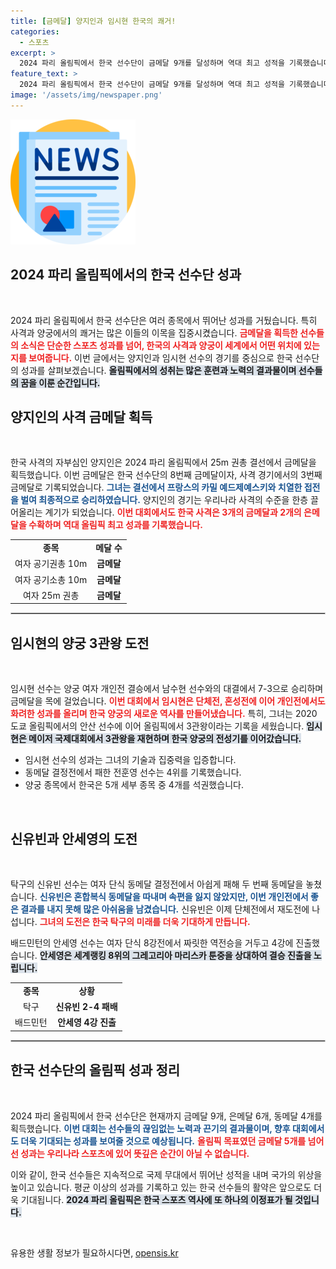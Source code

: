 ```yaml
---
title: [금메달] 양지인과 임시현 한국의 쾌거!
categories:
  - 스포츠
excerpt: >
  2024 파리 올림픽에서 한국 선수단이 금메달 9개를 달성하며 역대 최고 성적을 기록했습니다! 양지인의 사격 금메달과 임시현의 양궁 3관왕 등 쾌거가 이어지며 한국 스포츠의 새 역사를 썼습니다.
feature_text: >
  2024 파리 올림픽에서 한국 선수단이 금메달 9개를 달성하며 역대 최고 성적을 기록했습니다! 양지인의 사격 금메달과 임시현의 양궁 3관왕 등 쾌거가 이어지며 한국 스포츠의 새 역사를 썼습니다.
image: '/assets/img/newspaper.png'
---
```


<p><img src="/assets/img/newspaper.png" alt="kimp 속보" /></p>

<h2 data-ke-size="size26">2024 파리 올림픽에서의 한국 선수단 성과</h2>

<p data-ke-size="size16">&nbsp;</p>

<p>2024 파리 올림픽에서 한국 선수단은 여러 종목에서 뛰어난 성과를 거뒀습니다. 특히 사격과 양궁에서의 쾌거는 많은 이들의 이목을 집중시켰습니다. <b><span style="color: #ee2323;">금메달을 획득한 선수들의 소식은 단순한 스포츠 성과를 넘어, 한국의 사격과 양궁이 세계에서 어떤 위치에 있는지를 보여줍니다.</span></b> 이번 글에서는 양지인과 임시현 선수의 경기를 중심으로 한국 선수단의 성과를 살펴보겠습니다. <b><span style="background-color: #21538527;">올림픽에서의 성취는 많은 훈련과 노력의 결과물이며 선수들의 꿈을 이룬 순간입니다.</span></b> </p>

<h2 data-ke-size="size26">양지인의 사격 금메달 획득</h2>

<p data-ke-size="size16">&nbsp;</p>

<p>한국 사격의 자부심인 양지인은 2024 파리 올림픽에서 25m 권총 결선에서 금메달을 획득했습니다. 이번 금메달은 한국 선수단의 8번째 금메달이자, 사격 경기에서의 3번째 금메달로 기록되었습니다. <b><span style="color: #1a5490;">그녀는 결선에서 프랑스의 카밀 예드제예스키와 치열한 접전을 벌여 최종적으로 승리하였습니다.</span></b> 양지인의 경기는 우리나라 사격의 수준을 한층 끌어올리는 계기가 되었습니다. <b><span style="color: #ee2323;">이번 대회에서도 한국 사격은 3개의 금메달과 2개의 은메달을 수확하며 역대 올림픽 최고 성과를 기록했습니다.</span></b> </p>

<table style="width: 100%; border-collapse: collapse;">
    <tr>
        <td style="text-align: center; height: 17px;"><b>종목</b></td>
        <td style="text-align: center; height: 17px;"><b>메달 수</b></td>
    </tr>
    <tr>
        <td style="text-align: center; height: 17px;">여자 공기권총 10m</td>
        <td style="text-align: center; height: 17px;"><b>금메달</b></td>
    </tr>
    <tr>
        <td style="text-align: center; height: 17px;">여자 공기소총 10m</td>
        <td style="text-align: center; height: 17px;"><b>금메달</b></td>
    </tr>
    <tr>
        <td style="text-align: center; height: 17px;">여자 25m 권총</td>
        <td style="text-align: center; height: 17px;"><b>금메달</b></td>
    </tr>
</table>

<hr style="border: 1px solid #ccc;">

<h2 data-ke-size="size26">임시현의 양궁 3관왕 도전</h2>

<p data-ke-size="size16">&nbsp;</p>

<p>임시현 선수는 양궁 여자 개인전 결승에서 남수현 선수와의 대결에서 7-3으로 승리하며 금메달을 목에 걸었습니다. <b><span style="color: #ee2323;">이번 대회에서 임시현은 단체전, 혼성전에 이어 개인전에서도 화려한 성과를 올리며 한국 양궁의 새로운 역사를 만들어냈습니다.</span></b> 특히, 그녀는 2020 도쿄 올림픽에서의 안산 선수에 이어 올림픽에서 3관왕이라는 기록을 세웠습니다. <b><span style="background-color: #21538527;">임시현은 메이저 국제대회에서 3관왕을 재현하며 한국 양궁의 전성기를 이어갔습니다.</span></b> </p>

<ul>
    <li>임시현 선수의 성과는 그녀의 기술과 집중력을 입증합니다.</li>
    <li>동메달 결정전에서 패한 전훈영 선수는 4위를 기록했습니다.</li>
    <li>양궁 종목에서 한국은 5개 세부 종목 중 4개를 석권했습니다.</li>
</ul>

<p data-ke-size="size16">&nbsp;</p>

<h2 data-ke-size="size26">신유빈과 안세영의 도전</h2>

<p data-ke-size="size16">&nbsp;</p>

<p>탁구의 신유빈 선수는 여자 단식 동메달 결정전에서 아쉽게 패해 두 번째 동메달을 놓쳤습니다. <b><span style="color: #1a5490;">신유빈은 혼합복식 동메달을 따내며 속편을 잃지 않았지만, 이번 개인전에서 좋은 결과를 내지 못해 많은 아쉬움을 남겼습니다.</span></b> 신유빈은 이제 단체전에서 재도전에 나섭니다. <b><span style="color: #ee2323;">그녀의 도전은 한국 탁구의 미래를 더욱 기대하게 만듭니다.</span></b> </p>

<p>배드민턴의 안세영 선수는 여자 단식 8강전에서 짜릿한 역전승을 거두고 4강에 진출했습니다. <b><span style="background-color: #21538527;">안세영은 세계랭킹 8위의 그레고리아 마리스카 툰중을 상대하여 결승 진출을 노립니다.</span></b> </p>

<table style="width: 100%; border-collapse: collapse;">
    <tr>
        <td style="text-align: center; height: 17px;"><b>종목</b></td>
        <td style="text-align: center; height: 17px;"><b>상황</b></td>
    </tr>
    <tr>
        <td style="text-align: center; height: 17px;">탁구</td>
        <td style="text-align: center; height: 17px;"><b>신유빈 2-4 패배</b></td>
    </tr>
    <tr>
        <td style="text-align: center; height: 17px;">배드민턴</td>
        <td style="text-align: center; height: 17px;"><b>안세영 4강 진출</b></td>
    </tr>
</table>

<hr style="border: 1px solid #ccc;">

<h2 data-ke-size="size26">한국 선수단의 올림픽 성과 정리</h2>

<p data-ke-size="size16">&nbsp;</p>

<p>2024 파리 올림픽에서 한국 선수단은 현재까지 금메달 9개, 은메달 6개, 동메달 4개를 획득했습니다. <b><span style="color: #1a5490;">이번 대회는 선수들의 끊임없는 노력과 끈기의 결과물이며, 향후 대회에서도 더욱 기대되는 성과를 보여줄 것으로 예상됩니다.</span></b> <b><span style="color: #ee2323;">올림픽 목표였던 금메달 5개를 넘어선 성과는 우리나라 스포츠에 있어 뜻깊은 순간이 아닐 수 없습니다.</span></b> </p>

<p>이와 같이, 한국 선수들은 지속적으로 국제 무대에서 뛰어난 성적을 내며 국가의 위상을 높이고 있습니다. 평균 이상의 성과를 기록하고 있는 한국 선수들의 활약은 앞으로도 더욱 기대됩니다. <b><span style="background-color: #21538527;">2024 파리 올림픽은 한국 스포츠 역사에 또 하나의 이정표가 될 것입니다.</span></b> </p>

<p data-ke-size="size16">&nbsp;</p>
유용한 생활 정보가 필요하시다면, <a href="https://opensis.kr" rel="dofollow">opensis.kr</a>


